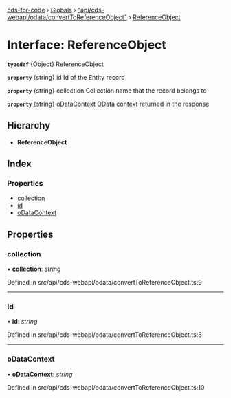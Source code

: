 [cds-for-code](../README.md) › [Globals](../globals.md) › ["api/cds-webapi/odata/convertToReferenceObject"](../modules/_api_cds_webapi_odata_converttoreferenceobject_.md) › [ReferenceObject](_api_cds_webapi_odata_converttoreferenceobject_.referenceobject.md)

# Interface: ReferenceObject

**`typedef`** {Object} ReferenceObject

**`property`** {string} id Id of the Entity record

**`property`** {string} collection Collection name that the record belongs to

**`property`** {string} oDataContext OData context returned in the response

## Hierarchy

* **ReferenceObject**

## Index

### Properties

* [collection](_api_cds_webapi_odata_converttoreferenceobject_.referenceobject.md#collection)
* [id](_api_cds_webapi_odata_converttoreferenceobject_.referenceobject.md#id)
* [oDataContext](_api_cds_webapi_odata_converttoreferenceobject_.referenceobject.md#odatacontext)

## Properties

###  collection

• **collection**: *string*

Defined in src/api/cds-webapi/odata/convertToReferenceObject.ts:9

___

###  id

• **id**: *string*

Defined in src/api/cds-webapi/odata/convertToReferenceObject.ts:8

___

###  oDataContext

• **oDataContext**: *string*

Defined in src/api/cds-webapi/odata/convertToReferenceObject.ts:10
